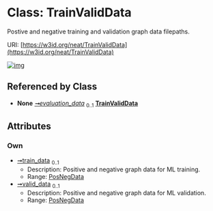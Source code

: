 
# Class: TrainValidData


Postive and negative training and validation graph data filepaths.

URI: [https://w3id.org/neat/TrainValidData](https://w3id.org/neat/TrainValidData)


[![img](https://yuml.me/diagram/nofunky;dir:TB/class/[PosNegData]<valid_data%200..1-++[TrainValidData],[PosNegData]<train_data%200..1-++[TrainValidData],[GraphDataConfiguration]++-%20evaluation_data%200..1>[TrainValidData],[PosNegData],[GraphDataConfiguration])](https://yuml.me/diagram/nofunky;dir:TB/class/[PosNegData]<valid_data%200..1-++[TrainValidData],[PosNegData]<train_data%200..1-++[TrainValidData],[GraphDataConfiguration]++-%20evaluation_data%200..1>[TrainValidData],[PosNegData],[GraphDataConfiguration])

## Referenced by Class

 *  **None** *[➞evaluation_data](graphDataConfiguration__evaluation_data.md)*  <sub>0..1</sub>  **[TrainValidData](TrainValidData.md)**

## Attributes


### Own

 * [➞train_data](trainValidData__train_data.md)  <sub>0..1</sub>
     * Description: Positive and negative graph data for ML training.
     * Range: [PosNegData](PosNegData.md)
 * [➞valid_data](trainValidData__valid_data.md)  <sub>0..1</sub>
     * Description: Positive and negative graph data for ML validation.
     * Range: [PosNegData](PosNegData.md)
